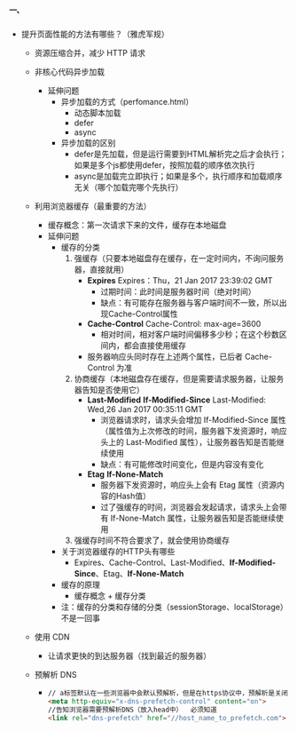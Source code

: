 ##### 一、

- 提升页面性能的方法有哪些？（雅虎军规）

  - 资源压缩合并，减少 HTTP 请求

  - 非核心代码异步加载

    - 延伸问题
      - 异步加载的方式（perfomance.html）
        - 动态脚本加载
        - defer
        - async
      - 异步加载的区别
        - defer是先加载，但是运行需要到HTML解析完之后才会执行；如果是多个js都使用defer，按照加载的顺序依次执行
        - async是加载完立即执行；如果是多个，执行顺序和加载顺序无关（哪个加载完哪个先执行）

  - 利用浏览器缓存（最重要的方法）

    - 缓存概念：第一次请求下来的文件，缓存在本地磁盘
    - 延伸问题
      - 缓存的分类
        1. 强缓存（只要本地磁盘存在缓存，在一定时间内，不询问服务器，直接就用）
           - **Expires**   Expires：Thu，21 Jan 2017 23:39:02 GMT
             - 过期时间：此时间是服务器时间（绝对时间）
             - 缺点：有可能存在服务器与客户端时间不一致，所以出现Cache-Control属性
           - **Cache-Control**   Cache-Control: max-age=3600
             - 相对时间，相对客户端时间偏移多少秒；在这个秒数区间内，都会直接使用缓存
           - 服务器响应头同时存在上述两个属性，已后者 Cache-Control 为准
        2. 协商缓存（本地磁盘存在缓存，但是需要请求服务器，让服务器告知是否使用它）
           - **Last-Modified**  **If-Modified-Since**    Last-Modified: Wed,26 Jan 2017 00:35:11 GMT
             - 浏览器请求时，请求头会增加 If-Modified-Since 属性（属性值为上次修改的时间，服务器下发资源时，响应头上的 Last-Modified 属性），让服务器告知是否能继续使用
             - 缺点：有可能修改时间变化，但是内容没有变化
           - **Etag**   **If-None-Match**
             - 服务器下发资源时，响应头上会有 Etag 属性（资源内容的Hash值）
             - 过了强缓存的时间，浏览器会发起请求，请求头上会带有 If-None-Match 属性，让服务器告知是否能继续使用
        3. 强缓存时间不符合要求了，就会使用协商缓存
      - 关于浏览器缓存的HTTP头有哪些
        - Expires、Cache-Control、Last-Modified、**If-Modified-Since**、Etag、**If-None-Match**
      - 缓存的原理
        - 缓存概念 + 缓存分类
      - 注：缓存的分类和存储的分类（sessionStorage、localStorage）不是一回事

  - 使用 CDN

    - 让请求更快的到达服务器（找到最近的服务器）

  - 预解析 DNS

    - ```html
      // a标签默认在一些浏览器中会默认预解析，但是在https协议中，预解析是关闭，需要此语句告知浏览器开启a标签预解析 加分项
      <meta http-equiv="x-dns-prefetch-control" content="on">
      //告知浏览器需要预解析DNS（放入head中）  必须知道
      <link rel="dns-prefetch" href="//host_name_to_prefetch.com">
      ```

      